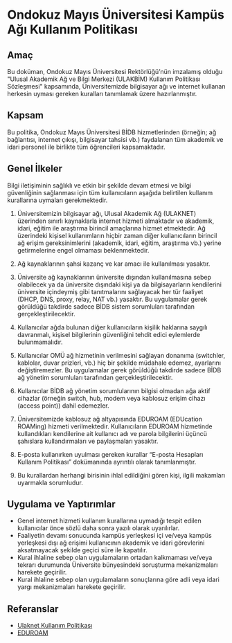 Ondokuz Mayıs Üniversitesi Kampüs Ağı Kullanım Politikası
=========================================================

Amaç
----

Bu doküman, Ondokuz Mayıs Üniversitesi Rektörlüğü’nün imzalamış olduğu "Ulusal
Akademik Ağ ve Bilgi Merkezi (ULAKBİM) Kullanım Politikası Sözleşmesi"
kapsamında, Üniversitemizde bilgisayar ağı ve internet kullanan herkesin uyması
gereken kuralları tanımlamak üzere hazırlanmıştır.

Kapsam
-------

Bu politika, Ondokuz Mayıs Üniversitesi BİDB hizmetlerinden (örneğin; ağ
bağlantısı, internet çıkışı, bilgisayar tahsisi vb.) faydalanan tüm akademik ve
idari personel ile birlikte tüm öğrencileri kapsamaktadır.

Genel İlkeler
-------------

Bilgi iletişiminin sağlıklı ve etkin bir şekilde devam etmesi ve bilgi
güvenliğinin sağlanması için tüm kullanıcıların aşağıda belirtilen kullanım
kurallarına uymaları gerekmektedir.

1. Üniversitemizin bilgisayar ağı, Ulusal Akademik Ağ (ULAKNET) üzerinden
   sınırlı kaynaklarla internet hizmeti almaktadır ve akademik, idari, eğitim
   ile araştırma birincil amaçlarına hizmet etmektedir. Ağ üzerindeki kişisel
   kullanımların hiçbir zaman diğer kullanıcıların birincil ağ erişim
   gereksinimlerini (akademik, idari, eğitim, araştırma vb.) yerine
   getirmelerine engel olmaması beklenmektedir.

1. Ağ kaynaklarının şahsi kazanç ve kar amacı ile kullanılması yasaktır.

1. Üniversite ağ kaynaklarının üniversite dışından kullanılmasına sebep
   olabilecek ya da üniversite dışındaki kişi ya da bilgisayarların kendilerini
   üniversite içindeymiş gibi tanıtmalarını sağlayacak her tür faaliyet (DHCP,
   DNS, proxy, relay, NAT vb.) yasaktır. Bu uygulamalar gerek görüldüğü takdirde
   sadece BİDB sistem sorumluları tarafından gerçekleştirilecektir.

1. Kullanıcılar ağda bulunan diğer kullanıcıların kişilik haklarına saygılı
   davranmalı, kişisel bilgilerinin güvenliğini tehdit edici eylemlerde
   bulunmamalıdır.

1. Kullanıcılar OMÜ ağ hizmetinin verilmesini sağlayan donanıma (switchler,
   kablolar, duvar prizleri, vb.) hiç bir şekilde müdahale edemez, ayarlarını
   değiştiremezler. Bu uygulamalar gerek görüldüğü takdirde sadece BİDB ağ
   yönetim sorumluları tarafından gerçekleştirilecektir.

1. Kullanıcılar BİDB ağ yönetim sorumlularının bilgisi olmadan ağa aktif
   cihazlar (örneğin switch, hub, modem veya kablosuz erişim cihazı (access
   point)) dahil edemezler.

1. Üniversitemizde kablosuz ağ altyapısında EDUROAM (EDUcation ROAMing) hizmeti
   verilmektedir. Kullanıcıların EDUROAM hizmetinde kullandıkları kendilerine
   ait kullanıcı adı ve parola bilgilerini üçüncü şahıslara kullandırmaları ve
   paylaşmaları yasaktır.

1. E-posta kullanırken uyulması gereken kurallar “E-posta Hesapları Kullanım
   Politikası” dokümanında ayrıntılı olarak tanımlanmıştır.

1. Bu kurallardan herhangi birisinin ihlal edildiğini gören kişi, ilgili
   makamları uyarmakla sorumludur.

Uygulama ve Yaptırımlar
-----------------------

- Genel internet hizmeti kullanım kurallarına uymadığı tespit edilen
  kullanıcılar önce sözlü daha sonra yazılı olarak uyarılırlar.
- Faaliyetin devamı sonucunda kampüs yerleşkesi içi ve/veya kampüs yerleşkesi
  dışı ağ erişimi kullanıcının akademik ve idari görevlerini aksatmayacak
  şekilde geçici süre ile kapatılır.
- Kural ihlaline sebep olan uygulamaların ortadan kalkmaması ve/veya tekrarı
  durumunda Üniversite bünyesindeki soruşturma mekanizmaları harekete geçirilir.
- Kural ihlaline sebep olan uygulamaların sonuçlarına göre adli veya idari yargı
  mekanizmaları harekete geçirilir.

Referanslar
-----------

- [Ulaknet Kullanım Politikası](http://ulakbim.tubitak.gov.tr/sites/images/Ulakbim/ukp-v2011.pdf)
- [EDUROAM](http://eduroam.omu.edu.tr/)
